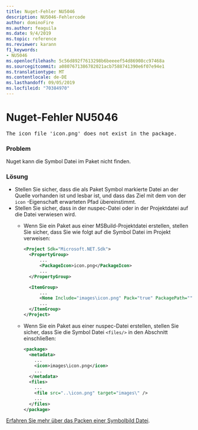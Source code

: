 ```yaml
---
title: Nuget-Fehler NU5046
description: NU5046-Fehlercode
author: dominoFire
ms.author: feaguila
ms.date: 9/4/2019
ms.topic: reference
ms.reviewer: karann
f1_keywords:
- NU5046
ms.openlocfilehash: 5c56d892f7613298b6beeeef54d86908cc97468a
ms.sourcegitcommit: a0807671386782021acb7588741390e6f07e94e1
ms.translationtype: MT
ms.contentlocale: de-DE
ms.lasthandoff: 09/05/2019
ms.locfileid: "70384970"
---
```

# <a name="nuget-error-nu5046"></a>Nuget-Fehler NU5046

<pre>The icon file 'icon.png' does not exist in the package.</pre>


### <a name="issue"></a>Problem

Nuget kann die Symbol Datei im Paket nicht finden.


### <a name="solution"></a>Lösung

- Stellen Sie sicher, dass die als Paket Symbol markierte Datei an der Quelle vorhanden ist und lesbar ist, und dass das Ziel mit dem von der `icon` -Eigenschaft erwarteten Pfad übereinstimmt.
- Stellen Sie sicher, dass in der nuspec-Datei oder in der Projektdatei auf die Datei verwiesen wird.
  * Wenn Sie ein Paket aus einer MSBuild-Projektdatei erstellen, stellen Sie sicher, dass Sie wie folgt auf die Symbol Datei im Projekt verweisen:

    ```xml
    <Project Sdk="Microsoft.NET.Sdk">
      <PropertyGroup>
          ...
          <PackageIcon>icon.png</PackageIcon>
          ...
      </PropertyGroup>

      <ItemGroup>
          ...
          <None Include="images\icon.png" Pack="true" PackagePath=""/>
          ...
      </ItemGroup>
    </Project>
    ```

  * Wenn Sie ein Paket aus einer nuspec-Datei erstellen, stellen Sie sicher, dass Sie die Symbol Datei `<files/>` in den Abschnitt einschließen:

    ```xml
    <package>
      <metadata>
        ...
        <icon>images\icon.png</icon>
        ...
      </metadata>
      <files>
        ...
        <file src="..\icon.png" target="images\" />
        ...
      </files>
    </package>
    ```

[Erfahren Sie mehr über das Packen einer Symbolbild Datei](../msbuild-targets.md#packing-an-icon-image-file).
